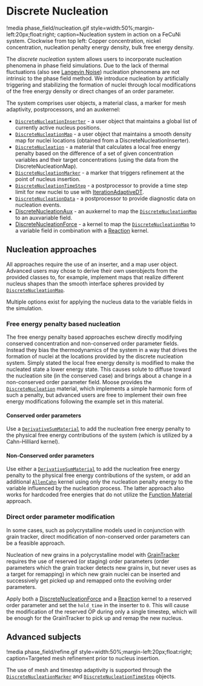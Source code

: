 # Discrete Nucleation

!media phase_field/nucleation.gif style=width:50%;margin-left:20px;float:right;
       caption=Nucleation system in action on a FeCuNi system. Clockwise from top left: Copper
               concentration, nickel concentration, nucleation penalty energy density, bulk free
               energy density.

The _discrete nucleation_ system allows users to incorporate nucleation
phenomena in phase field simulations. Due to the lack of thermal fluctuations
(also see [Langevin Noise](Nucleation/LangevinNoise.md)) nucleation phenomena
are not intrinsic to the phase field method. We introduce nucleation by
artificially triggering and stabilizing the formation of nuclei through local
modifications of the free energy density or direct changes of an order parameter.

The system comprises user objects, a material class, a marker for mesh
adaptivity, postprocessors, and an auxkernel:

- [`DiscreteNucleationInserter`](/DiscreteNucleationInserter.md) - a user object
  that maintains a global list of currently active nucleus positions.
- [`DiscreteNucleationMap`](/DiscreteNucleationMap.md)  - a user object that
  maintains a smooth density map for nuclei locations (obtained from a
  DiscreteNucleationInserter).
- [`DiscreteNucleation`](materials/DiscreteNucleation.md)  - a material that calculates
  a local free energy penalty based on the difference of a set of given concentration
  variables and their target concentrations (using the data from the DiscreteNucleationMap).
- [`DiscreteNucleationMarker`](markers/DiscreteNucleationMarker.md)  - a marker
  that triggers refinement at the point of nucleus insertion.
- [`DiscreteNucleationTimeStep`](postprocessors/DiscreteNucleationTimeStep.md) - a
  postprocessor to provide a time step limit for new nuclei to use with
  [IterationAdaptiveDT](/IterationAdaptiveDT.md).
- [`DiscreteNucleationData`](postprocessors/DiscreteNucleationData.md) - a
  postprocessor to provide diagnostic data on nucleation events.
- [DiscreteNucleationAux](/DiscreteNucleationAux.md) - an auxkernel to map the
  [`DiscreteNucleationMap`](/DiscreteNucleationMap.md) to an auxvariable field.
- [DiscreteNucleationForce](/DiscreteNucleationForce.md) - a kernel to map the
  [`DiscreteNucleationMap`](/DiscreteNucleationMap.md) to a variable field in
  combination with a [Reaction](/Reaction.md) kernel.

## Nucleation approaches

All approaches require the use of an inserter, and a map user object. Advanced
users may chose to derive their own userobjects from the provided classes to,
for example, implement maps that realize different nucleus shapes than the
smooth interface spheres provided by
[`DiscreteNucleationMap`](/DiscreteNucleationMap.md).

Multiple options exist for applying the nucleus data to the variable fields in
the simulation.

### Free energy penalty based nucleation

The free energy penalty based approaches eschew directly modifying conserved
concentration and non-conserved order parameter fields. Instead they bias the
thermodynamics of the system in a way that drives the formation of nuclei at the
locations provided by the discrete nucleation system. Simply stated the local
free energy density is modified to make the nucleated state a lower energy
state. This causes solute to diffuse toward the nucleation site (in the
conserved case) and brings about a change in a non-conserved order parameter field.
Moose provides the [`DiscreteNucleation`](materials/DiscreteNucleation.md)
material, which implements a simple harmonic form of such a penalty, but
advanced users are free to implement their own free energy modifications
following the example set in this material.

#### Conserved order parameters

Use a [`DerivativeSumMaterial`](/DerivativeSumMaterial.md) to add the nucleation
free energy penalty to the physical free energy contributions of the system
(which is utilized by a Cahn-Hilliard kernel).

#### Non-Conserved order parameters

Use either a [`DerivativeSumMaterial`](/DerivativeSumMaterial.md) to add the
nucleation free energy penalty to the physical free energy contributions of the
system, or add an additional [`AllenCahn`](/AllenCahn.md) kernel using only the
nucleation penalty energy to the variable influenced by the nucleation process.
The latter approach also works for hardcoded free energies that do not utilize
the [Function Material](/phase_field/FunctionMaterials.md) approach.

### Direct order parameter modification

In some cases, such as polycrystalline models used in conjunction with grain
tracker, direct modification of non-conserved order parameters can be a feasible
approach.

Nucleation of new grains in a polycrystalline model with
[GrainTracker](/GrainTracker.md) requires the use of reserved (or staging) order
parameters (order parameters which the grain tracker detects new grains in, but
never uses as a target for remapping) in which new grain nuclei can be inserted and
successively get picked up and remapped onto the evolving order parameters.

Apply both a [DiscreteNucleationForce](/DiscreteNucleationForce.md) and a
[Reaction](/Reaction.md) kernel to a reserved order parameter and set the
`hold_time` in the inserter to `0`. This will cause the modification of the
reserved OP during only a single timestep, which will be enough for the
GrainTracker to pick up and remap the new nucleus.

## Advanced subjects

!media phase_field/refine.gif style=width:50%;margin-left:20px;float:right;
       caption=Targeted mesh refinement prior to nucleus insertion.

The use of mesh and timestep adaptivity is supported through the
[`DiscreteNucleationMarker`](markers/DiscreteNucleationMarker.md) and
[`DiscreteNucleationTimeStep`](postprocessors/DiscreteNucleationTimeStep.md)
objects.
